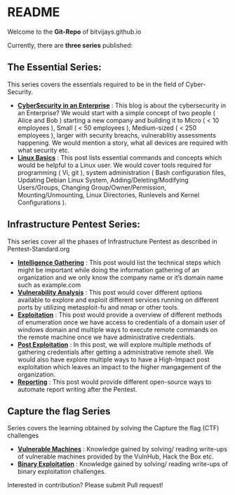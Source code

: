 # README

Welcome to the **Git-Repo** of bitvijays.github.io

Currently, there are **three series** published:

## The Essential Series:

This series covers the essentials required to be in the field of Cyber-Security.

* [**CyberSecurity in an Enterprise**](https://github.com/bitvijays/bitvijays.github.io-sphinx/blob/master/docs/LFF-ESS-P0A-CyberSecurityEnterprise.rst) : This blog is about the cybersecurity in an Enterprise? We would start with a simple concept of two people \( Alice and Bob \) starting a new company and building it to Micro \( &lt; 10 employees \), Small \( &lt; 50 employees \), Medium-sized \( &lt; 250 employees \), larger with security breachs, vulnerablitiy assessments happening. We would mention a story, what all devices are required with what security etc.
* [**Linux Basics**](https://github.com/bitvijays/bitvijays.github.io-sphinx/blob/master/docs/LFF-ESS-P0B-LinuxEssentials.rst) : This post lists essential commands and concepts which would be helpful to a Linux user. We would cover tools required for programming \( Vi, git \), system administration \( Bash configuration files, Updating Debian Linux System, Adding/Deleting/Modifying Users/Groups, Changing Group/Owner/Permission, Mounting/Unmounting, Linux Directories, Runlevels and Kernel Configurations \).

## Infrastructure Pentest Series:

This series cover all the phases of Infrastructure Pentest as described in Pentest-Standard.org

* [**Intelligence Gathering**](https://github.com/bitvijays/bitvijays.github.io-sphinx/blob/master/docs/LFF-IPS-P1-IntelligenceGathering.rst) : This post would list the technical steps which might be important while doing the information gathering of an organization and we only know the company name or it’s domain name such as example.com
* [**Vulnerability Analysis**](https://github.com/bitvijays/bitvijays.github.io-sphinx/blob/master/docs/LFF-IPS-P2-VulnerabilityAnalysis.rst) : This post would cover different options available to explore and exploit different services running on different ports by utilizing metasploit-fu and nmap or other tools.
* [**Exploitation**](https://github.com/bitvijays/bitvijays.github.io-sphinx/blob/master/docs/LFF-IPS-P3-Exploitation.rst) : This post would provide a overview of different methods of enumeration once we have access to credentials of a domain user of windows domain and multiple ways to execute remote commands on the remote machine once we have administrative credentials.
* [**Post Exploitation**](https://github.com/bitvijays/bitvijays.github.io-sphinx/blob/master/docs/LFF-IPS-P4-PostExploitation.rst) : In this post, we will explore multiple methods of gathering credentials after getting a administrative remote shell. We would also have explore multiple ways to have a High-Impact post exploitation which leaves an impact to the higher mangagement of the organization. 
* [**Reporting**](https://github.com/bitvijays/bitvijays.github.io-sphinx/blob/master/docs/LFF-IPS-P5-Reporting.rst) : This post would provide different open-source ways to automate report writing after the Pentest.

## Capture the flag Series

Series covers the learning obtained by solving the Capture the flag \(CTF\) challenges

* [**Vulnerable Machines**](https://github.io/bitvijays/bitvijays.github.io-sphinx/blob/master/docs/LFC-VulnerableMachines.rst) : Knowledge gained by solving/ reading write-ups of vulnerable machines provided by the VulnHub, Hack the Box etc.
* [**Binary Exploitation**](https://github.com/bitvijays/bitvijays.github.io-sphinx/blob/master/docs/LFC-BinaryExploitation.rst) : Knowledge gained by solving/ reading write-ups of binary exploitation challenges.

Interested in contribution? Please submit Pull request!

